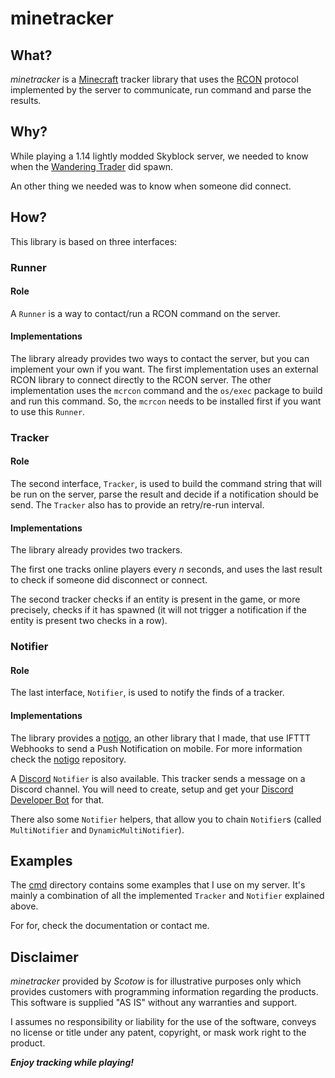 # minetracker

## What?

*minetracker* is a [Minecraft](https://www.minecraft.net) tracker library that uses the [RCON](https://wiki.vg/RCON) protocol implemented by the server to communicate, run command and parse the results.

## Why?

While playing a 1.14 lightly modded Skyblock server, we needed to know when the [Wandering Trader](https://minecraft.gamepedia.com/Wandering_Trader) did spawn.

An other thing we needed was to know when someone did connect.

## How?

This library is based on three interfaces:

### Runner

#### Role

A `Runner` is a way to contact/run a RCON command on the server.

#### Implementations

The library already provides two ways to contact the server, but you can implement your own if you want. The first implementation uses an external RCON library to connect directly to the RCON server. The other implementation uses the `mcrcon` command and the `os/exec` package to build and run this command. So, the `mcrcon` needs to be installed first if you want to use this `Runner`.

### Tracker

#### Role

The second interface, `Tracker`, is used to build the command string that will be run on the server, parse the result and decide if a notification should be send. The `Tracker` also has to provide an retry/re-run interval.

#### Implementations

The library already provides two trackers.

The first one tracks online players every *n* seconds, and uses the last result to check if someone did disconnect or connect.

The second tracker checks if an entity is present in the game, or more precisely, checks if it has spawned (it will not trigger a notification if the entity is present two checks in a row).

### Notifier

#### Role

The last interface, `Notifier`, is used to notify the finds of a tracker.

#### Implementations

The library provides a [notigo](https://github.com/scotow/notigo), an other library that I made, that use IFTTT Webhooks to send a Push Notification on mobile. For more information check the [notigo](https://github.com/scotow/notigo) repository.

A [Discord](https://discordapp.com) `Notifier` is also available. This tracker sends a message on a Discord channel. You will need to create, setup and get your [Discord Developer Bot](https://discordapp.com/developers) for that.

There also some `Notifier` helpers, that allow you to chain `Notifier`s (called `MultiNotifier` and `DynamicMultiNotifier`). 

## Examples

The [cmd](https://github.com/scotow/minetracker/tree/master/cmd) directory contains some examples that I use on my server. It's mainly a combination of all the implemented `Tracker` and `Notifier` explained above.

For for, check the documentation or contact me.

## Disclaimer

*minetracker* provided by *Scotow* is for illustrative purposes only which provides customers with programming information regarding the products. This software is supplied "AS IS" without any warranties and support.

I assumes no responsibility or liability for the use of the software, conveys no license or title under any patent, copyright, or mask work right to the product.

***Enjoy tracking while playing!***
